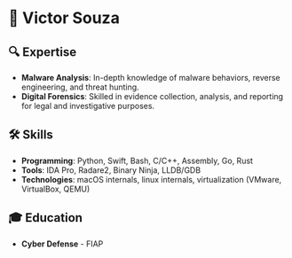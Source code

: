 # 👀 Victor Souza

## 🔍 Expertise
- **Malware Analysis**: In-depth knowledge of malware behaviors, reverse engineering, and threat hunting.
- **Digital Forensics**: Skilled in evidence collection, analysis, and reporting for legal and investigative purposes.


## 🛠️ Skills
- **Programming**: Python, Swift, Bash, C/C++, Assembly, Go, Rust
- **Tools**: IDA Pro, Radare2, Binary Ninja, LLDB/GDB
- **Technologies**: macOS internals, linux internals, virtualization (VMware, VirtualBox, QEMU)
 

## 🎓 Education
- **Cyber Defense** - FIAP
